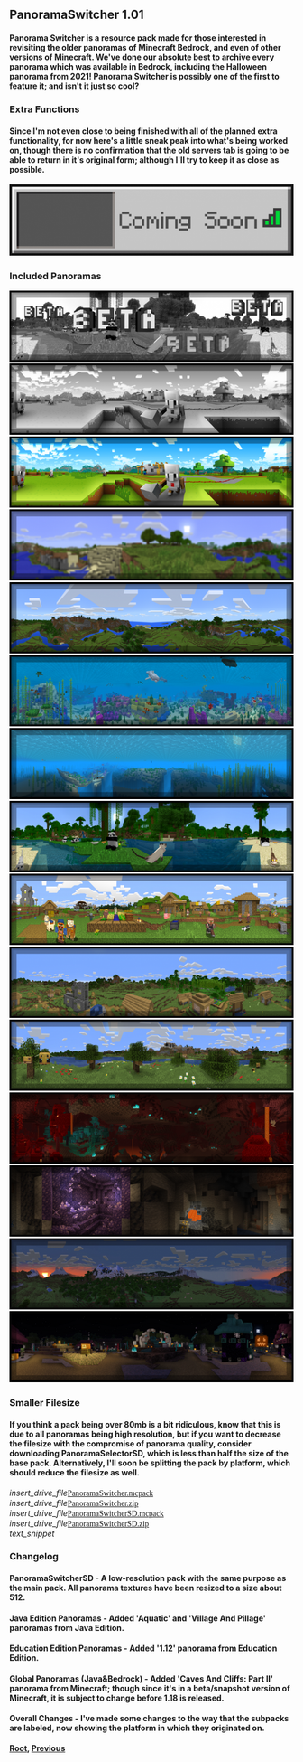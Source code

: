 ## PanoramaSwitcher 1.01
#### Panorama Switcher is a resource pack made for those interested in revisiting the older panoramas of Minecraft Bedrock, and even of other versions of Minecraft. We've done our absolute best to archive every panorama which was available in Bedrock, including the Halloween panorama from 2021! Panorama Switcher is possibly one of the first to feature it; and isn't it just so cool?
### Extra Functions
#### Since I'm not even close to being finished with all of the planned extra functionality, for now here's a little sneak peak into what's being worked on, though there is no confirmation that the old servers tab is going to be able to return in it's original form; although I'll try to keep it as close as possible.
![Image](./upload/panorama-switcher_2.png)
### Included Panoramas
![Image](./upload/panorama-switcher_3.png)
![Image](./upload/panorama-switcher_4.png)
![Image](./upload/panorama-switcher_5.png)
![Image](./upload/panorama-switcher_6.png)
![Image](./upload/panorama-switcher_7.png)
![Image](./upload/panorama-switcher_8.png)
![Image](./upload/panorama-switcher_9.png)
![Image](./upload/panorama-switcher_10.png)
![Image](./upload/panorama-switcher_11.png)
![Image](./upload/panorama-switcher_12.png)
![Image](./upload/panorama-switcher_13.png)
![Image](./upload/panorama-switcher_14.png)
![Image](./upload/panorama-switcher_15.png)
![Image](./upload/panorama-switcher_16.png)
![Image](./upload/panorama-switcher_17.png)
### Smaller Filesize
#### If you think a pack being over 80mb is a bit ridiculous, know that this is due to all panoramas being high resolution, but if you want to decrease the filesize with the compromise of panorama quality, consider downloading PanoramaSelectorSD, which is less than half the size of the base pack. Alternatively, I'll soon be splitting the pack by platform, which should reduce the filesize as well.

<div class="filedownload"><i class="material-icons">insert_drive_file</i><a href="./upload/PanoramaSwitcher.mcpack" style="font-family: Mojangles">PanoramaSwitcher.mcpack</a></div>
<div class="filedownload"><i class="material-icons">insert_drive_file</i><a href="./upload/PanoramaSwitcher.zip" style="font-family: Mojangles">PanoramaSwitcher.zip</a></div>
<div class="filedownload"><i class="material-icons">insert_drive_file</i><a href="./upload/PanoramaSwitcherSD.mcpack" style="font-family: Mojangles">PanoramaSwitcherSD.mcpack</a></div>
<div class="filedownload"><i class="material-icons">insert_drive_file</i><a href="./upload/PanoramaSwitcherSD.zip" style="font-family: Mojangles">PanoramaSwitcherSD.zip</a></div>

<div class="project-changelog"><i class="material-icons">text_snippet</i><h3 id="changelog">Changelog</h3><h4><strong>PanoramaSwitcherSD</strong> - A low-resolution pack with the same purpose as the main pack. All panorama textures have been resized to a size about 512.</h4><h4><strong>Java Edition Panoramas</strong> - Added 'Aquatic' and 'Village And Pillage' panoramas from Java Edition.</h4><h4><strong>Education Edition Panoramas</strong> - Added '1.12' panorama from Education Edition.</h4><h4><strong>Global Panoramas (Java&Bedrock)<strong> - Added 'Caves And Cliffs: Part II' panorama from Minecraft; though since it's in a beta/snapshot version of Minecraft, it is subject to change before 1.18 is released.</h4><h4><strong>Overall Changes</strong> - I've made some changes to the way that the subpacks are labeled, now showing the platform in which they originated on.</h4></div></div>

[Root](/), [Previous](../)
<head><style>blockquote>h5 { line-height:0!important } </style></head>

